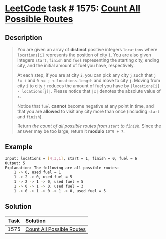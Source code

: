 # [LeetCode][leetcode] task # 1575: [Count All Possible Routes][task]

Description
-----------

> You are given an array of **distinct** positive integers `locations`
> where `locations[i]` represents the position of city `i`.
> You are also given integers `start`, `finish` and `fuel`
> representing the starting city, ending city, and the initial amount of fuel you have, respectively.
> 
> At each step, if you are at city `i`, you can pick any city `j` such
> that `j != i` and `0 <= j < locations.length` and move to city `j`.
> Moving from city `i` to city `j` reduces the amount of fuel you have by `|locations[i] - locations[j]|`.
> Please notice that `|x|` denotes the absolute value of `x`.
> 
> Notice that `fuel` **cannot** become negative at any point in time,
> and that you are **allowed** to visit any city more than once (including `start` and `finish`).
> 
> Return _the count of all possible routes from `start` to `finish`_.
> Since the answer may be too large, return it **modulo** `10^9 + 7`.

Example
-------

```sh
Input: locations = [4,3,1], start = 1, finish = 0, fuel = 6
Output: 5
Explanation: The following are all possible routes:
    1 -> 0, used fuel = 1
    1 -> 2 -> 0, used fuel = 5
    1 -> 2 -> 1 -> 0, used fuel = 5
    1 -> 0 -> 1 -> 0, used fuel = 3
    1 -> 0 -> 1 -> 0 -> 1 -> 0, used fuel = 5
```

Solution
--------

| Task | Solution                              |
|:----:|:--------------------------------------|
| 1575 | [Count All Possible Routes][solution] |


[leetcode]: <http://leetcode.com/>
[task]: <https://leetcode.com/problems/count-all-possible-routes/>
[solution]: <https://github.com/wellaxis/praxis-leetcode/blob/main/src/main/java/com/witalis/praxis/leetcode/task/h16/p1575/option/Practice.java>
